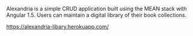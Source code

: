 Alexandria is a simple CRUD application built using the MEAN stack with Angular 1.5. Users can maintain a digital library of their book collections.

https://alexandria-libary.herokuapp.com/
